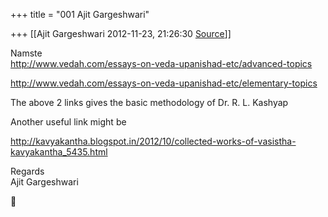 +++
title = "001 Ajit Gargeshwari"

+++
[[Ajit Gargeshwari	2012-11-23, 21:26:30 [Source](https://groups.google.com/g/bvparishat/c/ezFEBvbWD1c)]]



Namste  
<http://www.vedah.com/essays-on-veda-upanishad-etc/advanced-topics>  
  
<http://www.vedah.com/essays-on-veda-upanishad-etc/elementary-topics>  
  
The above 2 links gives the basic methodology of Dr. R. L. Kashyap  
  
Another useful link might be  
  
<http://kavyakantha.blogspot.in/2012/10/collected-works-of-vasistha-kavyakantha_5435.html>  
  
Regards  
Ajit Gargeshwari  



